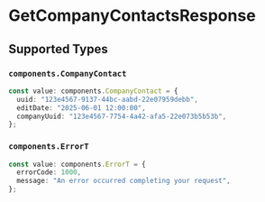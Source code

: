 # GetCompanyContactsResponse


## Supported Types

### `components.CompanyContact`

```typescript
const value: components.CompanyContact = {
  uuid: "123e4567-9137-44bc-aabd-22e07959debb",
  editDate: "2025-06-01 12:00:00",
  companyUuid: "123e4567-7754-4a42-afa5-22e073b5b53b",
};
```

### `components.ErrorT`

```typescript
const value: components.ErrorT = {
  errorCode: 1000,
  message: "An error occurred completing your request",
};
```

